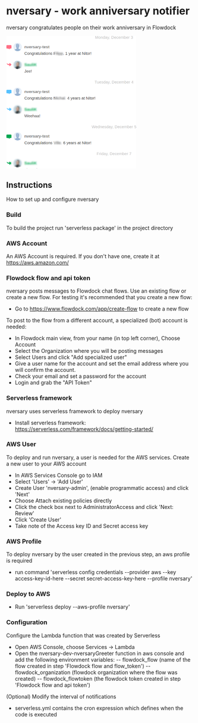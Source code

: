 # nversary  - work anniversary notifier
nversary congratulates people on their work anniversary in Flowdock

<img src="https://github.com/NitorCreations/nversary/raw/master/nversary.png" width="350" alt="accessibility text">

## Instructions
How to set up and configure nversary

### Build
To build the project run 'serverless package' in the project directory

### AWS Account
An AWS Account is required. If you don't have one, create it at https://aws.amazon.com/

### Flowdock flow and api token
nversary posts messages to Flowdock chat flows. Use an existing flow or create a new flow. For testing it's recommended that you create a new flow:
- Go to https://www.flowdock.com/app/create-flow to create a new flow

To post to the flow from a different account, a specialized (bot) account is needed:
- In Flowdock main view, from your name (in top left corner), Choose Account
- Select the Organization where you will be posting messages
- Select Users and click "Add specialized user"
- Give a user name for the account and set the email address where you will confirm the account.
- Check your email and set a password for the account
- Login and grab the "API Token"

### Serverless framework
nversary uses serverless framework to deploy nversary
- Install serverless framework: https://serverless.com/framework/docs/getting-started/

### AWS User
To deploy and run nversary, a user is needed for the AWS services.
Create a new user to your AWS account
- In AWS Services Console go to IAM
- Select 'Users' -> 'Add User'
- Create User 'nversary-admin', (enable programmatic access) and click 'Next'
- Choose Attach existing policies directly
- Click the check box next to AdministratorAccess and click 'Next: Review'
- Click 'Create User'
- Take note of the Access key ID and Secret access key

### AWS Profile
To deploy nversary by the user created in the previous step, an aws profile is required
- run command 'serverless config credentials --provider aws --key access-key-id-here --secret secret-access-key-here --profile nversary'

### Deploy to AWS
- Run 'serverless deploy --aws-profile nversary'

### Configuration
Configure the Lambda function that was created by Serverless
- Open AWS Console, choose Services -> Lambda
- Open the nversary-dev-nversaryGreeter function in aws console and add the following environment variables:
-- flowdock_flow (name of the flow created in step 'Flowdock flow and flow_token')
-- flowdock_organization (flowdock organization where the flow was created)
-- flowdock_flowtoken (the flowdock token created in step 'Flowdock flow and api token')

(Optional) Modify the interval of notifications
- serverless.yml contains the cron expression which defines when the code is executed
